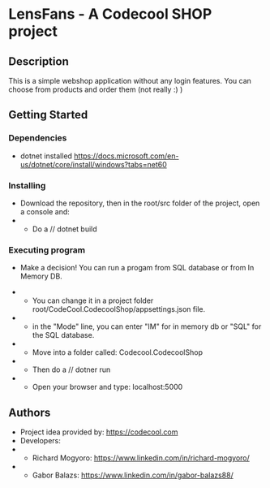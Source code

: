 # LensFans - A Codecool SHOP project

## Description

This is a simple webshop application without any login features.
You can choose from products and order them (not really :) )

## Getting Started

### Dependencies

* dotnet installed <https://docs.microsoft.com/en-us/dotnet/core/install/windows?tabs=net60>

### Installing

* Download the repository, then in the root/src folder of the project, open a console and:
* - Do a // dotnet build

### Executing program

* Make a decision! You can run a progam from SQL database or from In Memory DB.
* - You can change it in a project folder root/CodeCool.CodecoolShop/appsettings.json file.
* - in the "Mode" line, you can enter "IM" for in memory db or "SQL" for the SQL database.

* - Move into a folder called: Codecool.CodecoolShop 
* - Then do a // dotner run
* - Open your browser and type: localhost:5000

## Authors

* Project idea provided by: <https://codecool.com>
* Developers: 
* - Richard Mogyoro: <https://www.linkedin.com/in/richard-mogyoro/>
* - Gabor Balazs: <https://www.linkedin.com/in/gabor-balazs88/>
